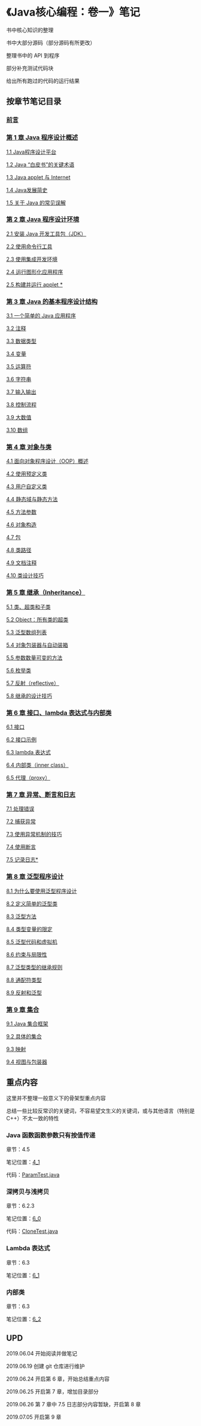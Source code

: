 # 《Java核心编程：卷一》笔记

书中核心知识的整理

书中大部分源码（部分源码有所更改）

整理书中的 API 到程序

部分补充测试代码块

给出所有跑过的代码的运行结果



## 按章节笔记目录

### [前言](/notes/Java核心技术卷一0.md)

### [第 1 章 Java 程序设计概述](/notes/Java核心技术卷一1.md)

[1.1 Java程序设计平台](/notes/Java核心技术卷一1.md#11-java程序设计平台)

[1.2 Java “白皮书”的关键术语](/notes/Java核心技术卷一1.md#12-java-白皮书的关键术语)

[1.3 Java applet 与 Internet](/notes/Java核心技术卷一1.md#13-java-applet-与-internet)

[1.4 Java发展简史](/notes/Java核心技术卷一1.md#14-java发展简史)

[1.5 关于 Java 的常见误解](/notes/Java核心技术卷一1.md#15-关于-java-的常见误解)

### [第 2 章 Java 程序设计环境](/notes/Java核心技术卷一2.md)

[2.1 安装 Java 开发工具包（JDK）](/notes/Java核心技术卷一2.md#21-安装-java-开发工具包jdk)

[2.2 使用命令行工具](/notes/Java核心技术卷一2.md#22-使用命令行工具)

[2.3 使用集成开发环境](/notes/Java核心技术卷一2.md#23-使用集成开发环境)

[2.4 运行图形化应用程序](/notes/Java核心技术卷一2.md#24-运行图形化应用程序)

[2.5 构建并运行 applet *](/notes/Java核心技术卷一2.md#25-构建并运行-applet-)

### [第 3 章 Java 的基本程序设计结构](/notes/Java核心技术卷一3_0.md)

[3.1 一个简单的 Java 应用程序](/notes/Java核心技术卷一3_0.md#31-一个简单的-java-应用程序)

[3.2 注释](/notes/Java核心技术卷一3_0.md#32-注释)

[3.3 数据类型](/notes/Java核心技术卷一3_0.md#33-数据类型)

[3.4 变量](/notes/Java核心技术卷一3_0.md#34-变量)

[3.5 运算符](/notes/Java核心技术卷一3_0.md#35-运算符)

[3.6 字符串](/notes/Java核心技术卷一3_1.md#36-字符串)

[3.7 输入输出](/notes/Java核心技术卷一3_1.md#37-输入输出)

[3.8 控制流程](/notes/Java核心技术卷一3_2.md#38-控制流程)

[3.9 大数值](/notes/Java核心技术卷一3_2.md#39-大数值)

[3.10 数组](/notes/Java核心技术卷一3_2.md#310-数组)

### [第 4 章 对象与类](/notes/Java核心技术卷一4_0.md)

[4.1 面向对象程序设计（OOP）概述](/notes/Java核心技术卷一4_0.md#41-面向对象程序设计oop概述)

[4.2 使用预定义类](/notes/Java核心技术卷一4_0.md#42-使用预定义类)

[4.3 用户自定义类](/notes/Java核心技术卷一4_0.md#43-用户自定义类)

[4.4 静态域与静态方法](/notes/Java核心技术卷一4_1.md#44-静态域与静态方法)

[4.5 方法参数](/notes/Java核心技术卷一4_1.md#45-方法参数)

[4.6 对象构造](/notes/Java核心技术卷一4_1.md#46-对象构造)

[4.7 包](/notes/Java核心技术卷一4_2.md#47-包)

[4.8 类路径](/notes/Java核心技术卷一4_2.md#48-类路径)

[4.9 文档注释](/notes/Java核心技术卷一4_2.md#49-文档注释)

[4.10 类设计技巧](/notes/Java核心技术卷一4_2.md#410-类设计技巧)

### [第 5 章 继承（Inheritance）](/notes/Java核心技术卷一5_0.md)

[5.1 类、超类和子类](/notes/Java核心技术卷一5_0.md#51-类超类和子类)

[5.2 Object：所有类的超类](/notes/Java核心技术卷一5_1.md#52-object所有类的超类)

[5.3 泛型数组列表](/notes/Java核心技术卷一5_2.md#53-泛型数组列表)

[5.4 对象包装器与自动装箱](/notes/Java核心技术卷一5_2.md#54-对象包装器与自动装箱)

[5.5 参数数量可变的方法](/notes/Java核心技术卷一5_2.md#55-参数数量可变的方法)

[5.6 枚举类](/notes/Java核心技术卷一5_2.md#56-枚举类)

[5.7 反射（reflective）](/notes/Java核心技术卷一5_3.md#57-反射reflective)

[5.8 继承的设计技巧](/notes/Java核心技术卷一5_3.md#58-继承的设计技巧)

### [第 6 章 接口、lambda 表达式与内部类](/notes/Java核心技术卷一6_0.md)

[6.1 接口](/notes/Java核心技术卷一6_0.md#61-接口)

[6.2 接口示例](/notes/Java核心技术卷一6_0.md#62-接口示例)

[6.3 lambda 表达式](/notes/Java核心技术卷一6_1.md#6.3-lambda-表达式)

[6.4 内部类（inner class）](/notes/Java核心技术卷一6_2.md#64-内部类inner-class)

[6.5 代理（proxy）](/notes/Java核心技术卷一6_3.md#65-代理proxy)

### [第 7 章 异常、断言和日志](/notes/Java核心技术卷一7_0.md)

[7.1 处理错误](/notes/Java核心技术卷一7_0.md#71-处理错误)

[7.2 捕获异常](/notes/Java核心技术卷一7_1.md#72-捕获异常)

[7.3 使用异常机制的技巧](/notes/Java核心技术卷一7_1.md#73-使用异常机制的技巧)

[7.4 使用断言](/notes/Java核心技术卷一7_2.md#74-使用断言)

[7.5 记录日志*](/notes/Java核心技术卷一7_2.md#75-记录日志)

### [第 8 章 泛型程序设计](/notes/Java核心技术卷一8_0.md)

[8.1 为什么要使用泛型程序设计](/notes/Java核心技术卷一8_0.md#81-为什么要使用泛型程序设计)

[8.2 定义简单的泛型类](/notes/Java核心技术卷一8_0.md#82-定义简单的泛型类)

[8.3 泛型方法](/notes/Java核心技术卷一8_0.md#83-泛型方法)

[8.4 类型变量的限定](/notes/Java核心技术卷一8_0.md#84-类型变量的限定)

[8.5 泛型代码和虚拟机](/notes/Java核心技术卷一8_0.md#85-泛型代码和虚拟机)

[8.6 约束与局限性](/notes/Java核心技术卷一8_1.md#86-约束与局限性)

[8.7 泛型类型的继承规则](/notes/Java核心技术卷一8_1.md#87-泛型类型的继承规则)

[8.8 通配符类型](/notes/Java核心技术卷一8_2.md#88-通配符类型)

[8.9 反射和泛型](/notes/Java核心技术卷一8_3.md#89-反射和泛型)

### [第 9 章 集合](/notes/Java核心技术卷一9_0.md)

[9.1 Java 集合框架](/notes/Java核心技术卷一9_0.md#91-Java-集合框架)

[9.2 具体的集合](/notes/Java核心技术卷一9_1.md#92-具体的集合)

[9.3 映射](/notes/Java核心技术卷一9_2.md#93-映射)

[9.4 视图与包装器](/notes/Java核心技术卷一9_2.md#94-视图与包装器)

## 重点内容

这里并不整理一般意义下的骨架型重点内容

总结一些比较反常识的关键词，不容易望文生义的关键词，或与其他语言（特别是 C++）不太一致的特性



### Java 函数函数参数只有按值传递

章节：4.5

笔记位置：[4_1](/notes/Java核心技术卷一4_1.md#45-方法参数)

代码：[ParamTest.java](/src/第4章对象与类/4.5方法参数/ParamTest.java)


### 深拷贝与浅拷贝

章节：6.2.3

笔记位置：[6_0](/notes/Java核心技术卷一6_0.md#623-对象克隆)

代码：[CloneTest.java](/src/第6章接口lambda表达式与内部类/6.2接口示例/cloneTest)



### Lambda 表达式

章节：6.3

笔记位置：[6_1](/notes/Java核心技术卷一6_1.md)



### 内部类

章节：6.3

笔记位置：[6_2](/notes/Java核心技术卷一6_2.md)



## UPD

2019.06.04 开始阅读并做笔记

2019.06.19 创建 git 仓库进行维护

2019.06.24 开启第 6 章，开始总结重点内容

2019.06.25 开启第 7 章，增加目录部分

2019.06.26 第 7 章中 7.5 日志部分内容暂缺，开启第 8 章

2019.07.05 开启第 9 章